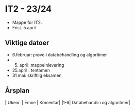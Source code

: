 # IT2 - 23/24

- Mappe for IT2.
- Frist. 5.april

## Viktige datoer

- 6.februar: prøve i databehandling og algoritmer
- 5. april: mappeinlevering
- 25.april : tentamen
- 31 mai: skriftlig eksamen


## Årsplan

| Ukenr. | Emne | Komentar|
|1-6| Databehandlin og algoritmer|
